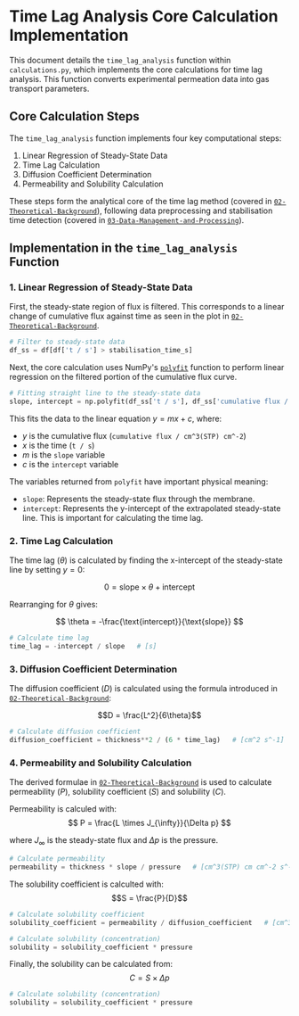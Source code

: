 # Time Lag Analysis Core Calculation Implementation

This document details the `time_lag_analysis` function within `calculations.py`, which implements the core calculations for time lag analysis. This function converts experimental permeation data into gas transport parameters.

## Core Calculation Steps

The `time_lag_analysis` function implements four key computational steps:

1. Linear Regression of Steady-State Data
2. Time Lag Calculation
3. Diffusion Coefficient Determination
4. Permeability and Solubility Calculation

These steps form the analytical core of the time lag method (covered in [`02-Theoretical-Background`](02-Theoretical-Background.md)), following data preprocessing and stabilisation time detection (covered in [`03-Data-Management-and-Processing`](03-Data-Management-and-Processing.md)).

## Implementation in the `time_lag_analysis` Function


### 1. Linear Regression of Steady-State Data

First, the steady-state region of flux is filtered. This corresponds to a linear change of cumulative flux against time as seen in the plot in [`02-Theoretical-Background`](02-Theoretical-Background.md).

```python
# Filter to steady-state data
df_ss = df[df['t / s'] > stabilisation_time_s]
```

Next, the core calculation uses NumPy's [`polyfit`](https://numpy.org/doc/stable/reference/generated/numpy.polyfit.html) function to perform linear regression on the filtered  portion of the cumulative flux curve.

```python
# Fitting straight line to the steady-state data
slope, intercept = np.polyfit(df_ss['t / s'], df_ss['cumulative flux / cm^3(STP) cm^-2'], 1)
```

This fits the data to the linear equation $y = mx + c$, where:

- $y$ is the cumulative flux (`cumulative flux / cm^3(STP) cm^-2`)
- $x$ is the time (`t / s`)
- $m$ is the `slope` variable
- $c$ is the `intercept` variable

The variables returned from `polyfit` have important physical meaning:

-   `slope`: Represents the steady-state flux through the membrane.
-   `intercept`: Represents the y-intercept of the extrapolated steady-state line. This is important for calculating the time lag.

### 2. Time Lag Calculation

The time lag $(θ)$ is calculated by finding the x-intercept of the steady-state line by setting $y = 0$:

$$ 0 = \text{slope} \times \theta + \text{intercept} $$

Rearranging for $\theta$ gives:

$$ \theta = -\frac{\text{intercept}}{\text{slope}} $$

```python
# Calculate time lag
time_lag = -intercept / slope   # [s]
```

### 3. Diffusion Coefficient Determination

The diffusion coefficient $(D)$ is calculated using the formula introduced in [`02-Theoretical-Background`](02-Theoretical-Background.md):

$$D = \frac{L^2}{6\theta}$$

```python
# Calculate diffusion coefficient
diffusion_coefficient = thickness**2 / (6 * time_lag)   # [cm^2 s^-1]
```

### 4. Permeability and Solubility Calculation

The derived formulae in  [`02-Theoretical-Background`](02-Theoretical-Background.md) is used to calculate permeability $(P)$, solubility coefficient $(S)$ and solubility $(C)$.

Permeability is calculed with:
$$ P = \frac{L \times J_{\infty}}{\Delta p} $$

where $J_{\infty}$ is the steady-state flux and ${\Delta p}$ is the pressure.

```python
# Calculate permeability
permeability = thickness * slope / pressure   # [cm^3(STP) cm cm^-2 s^-1 bar^-1]

```

The solubility coefficient is calculted with:
$$S = \frac{P}{D}$$

```python
# Calculate solubility coefficient
solubility_coefficient = permeability / diffusion_coefficient   # [cm^3(STP) cm^-3 bar^-1]

# Calculate solubility (concentration)
solubility = solubility_coefficient * pressure
```

Finally, the solubility can be calculated from:
$$C = S \times {\Delta p}$$

```python
# Calculate solubility (concentration)
solubility = solubility_coefficient * pressure
```